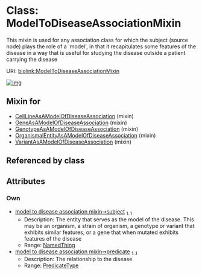 
# Class: ModelToDiseaseAssociationMixin


This mixin is used for any association class for which the subject (source node) plays the role of a 'model', in that it recapitulates some features of the disease in a way that is useful for studying the disease outside a patient carrying the disease

URI: [biolink:ModelToDiseaseAssociationMixin](https://w3id.org/biolink/vocab/ModelToDiseaseAssociationMixin)


[![img](https://yuml.me/diagram/nofunky;dir:TB/class/[NamedThing],[NamedThing]<subject%201..1-%20[ModelToDiseaseAssociationMixin&#124;predicate:predicate_type],[VariantAsAModelOfDiseaseAssociation]uses%20-.->[ModelToDiseaseAssociationMixin],[OrganismalEntityAsAModelOfDiseaseAssociation]uses%20-.->[ModelToDiseaseAssociationMixin],[GenotypeAsAModelOfDiseaseAssociation]uses%20-.->[ModelToDiseaseAssociationMixin],[GeneAsAModelOfDiseaseAssociation]uses%20-.->[ModelToDiseaseAssociationMixin],[CellLineAsAModelOfDiseaseAssociation]uses%20-.->[ModelToDiseaseAssociationMixin],[VariantAsAModelOfDiseaseAssociation],[OrganismalEntityAsAModelOfDiseaseAssociation],[GenotypeAsAModelOfDiseaseAssociation],[GeneAsAModelOfDiseaseAssociation],[CellLineAsAModelOfDiseaseAssociation])](https://yuml.me/diagram/nofunky;dir:TB/class/[NamedThing],[NamedThing]<subject%201..1-%20[ModelToDiseaseAssociationMixin&#124;predicate:predicate_type],[VariantAsAModelOfDiseaseAssociation]uses%20-.->[ModelToDiseaseAssociationMixin],[OrganismalEntityAsAModelOfDiseaseAssociation]uses%20-.->[ModelToDiseaseAssociationMixin],[GenotypeAsAModelOfDiseaseAssociation]uses%20-.->[ModelToDiseaseAssociationMixin],[GeneAsAModelOfDiseaseAssociation]uses%20-.->[ModelToDiseaseAssociationMixin],[CellLineAsAModelOfDiseaseAssociation]uses%20-.->[ModelToDiseaseAssociationMixin],[VariantAsAModelOfDiseaseAssociation],[OrganismalEntityAsAModelOfDiseaseAssociation],[GenotypeAsAModelOfDiseaseAssociation],[GeneAsAModelOfDiseaseAssociation],[CellLineAsAModelOfDiseaseAssociation])

## Mixin for

 * [CellLineAsAModelOfDiseaseAssociation](CellLineAsAModelOfDiseaseAssociation.md) (mixin) 
 * [GeneAsAModelOfDiseaseAssociation](GeneAsAModelOfDiseaseAssociation.md) (mixin) 
 * [GenotypeAsAModelOfDiseaseAssociation](GenotypeAsAModelOfDiseaseAssociation.md) (mixin) 
 * [OrganismalEntityAsAModelOfDiseaseAssociation](OrganismalEntityAsAModelOfDiseaseAssociation.md) (mixin) 
 * [VariantAsAModelOfDiseaseAssociation](VariantAsAModelOfDiseaseAssociation.md) (mixin) 

## Referenced by class


## Attributes


### Own

 * [model to disease association mixin➞subject](model_to_disease_association_mixin_subject.md)  <sub>1..1</sub>
     * Description: The entity that serves as the model of the disease. This may be an organism, a strain of organism, a genotype or variant that exhibits similar features, or a gene that when mutated exhibits features of the disease
     * Range: [NamedThing](NamedThing.md)
 * [model to disease association mixin➞predicate](model_to_disease_association_mixin_predicate.md)  <sub>1..1</sub>
     * Description: The relationship to the disease
     * Range: [PredicateType](types/PredicateType.md)
